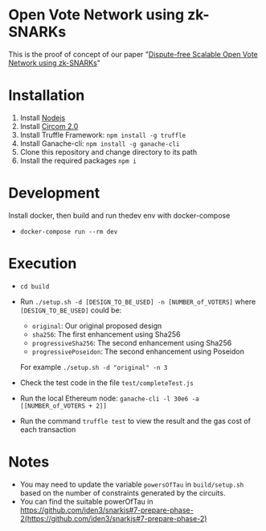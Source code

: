 # Open Vote Network using zk-SNARKs
This is the proof of concept of our paper "[Dispute-free Scalable Open Vote Network using zk-SNARKs](https://eprint.iacr.org/2022/310)"

# Installation 
 1. Install [Nodejs](https://nodejs.org/)
 2. Install [Circom 2.0](https://docs.circom.io/getting-started/installation/)
 3. Install Truffle Framework:  `npm install -g truffle`
 4. Install Ganache-cli: `npm install -g ganache-cli`
 5. Clone this repository and change directory to its path
 6. Install the required packages `npm i`

# Development
Install docker, then build and run thedev  env with docker-compose
- `docker-compose run --rm dev`

# Execution
 - `cd build`
 - Run `./setup.sh -d [DESIGN_TO_BE_USED] -n [NUMBER_of_VOTERS]`
    where `[DESIGN_TO_BE_USED]` could be:
 
	 - `original`: Our original proposed design
	 - `sha256`: The first enhancement using Sha256
	 - `progressiveSha256`: The second enhancement using Sha256
	 - `progressivePoseidon`: The second enhancement using Poseidon

     For example `./setup.sh -d "original" -n 3`

 - Check the test code in the file `test/completeTest.js`
 - Run the local Ethereum node: `ganache-cli -l 30e6 -a [[NUMBER_of_VOTERS + 2]]` 
 - Run the command `truffle test` to view the result and the gas cost of each transaction

 # Notes
 - You may need to update the variable `powersOfTau` in `build/setup.sh` based on the number of constraints generated by the circuits.
 - You can find the suitable powerOfTau in https://github.com/iden3/snarkjs#7-prepare-phase-2(https://github.com/iden3/snarkjs#7-prepare-phase-2)

